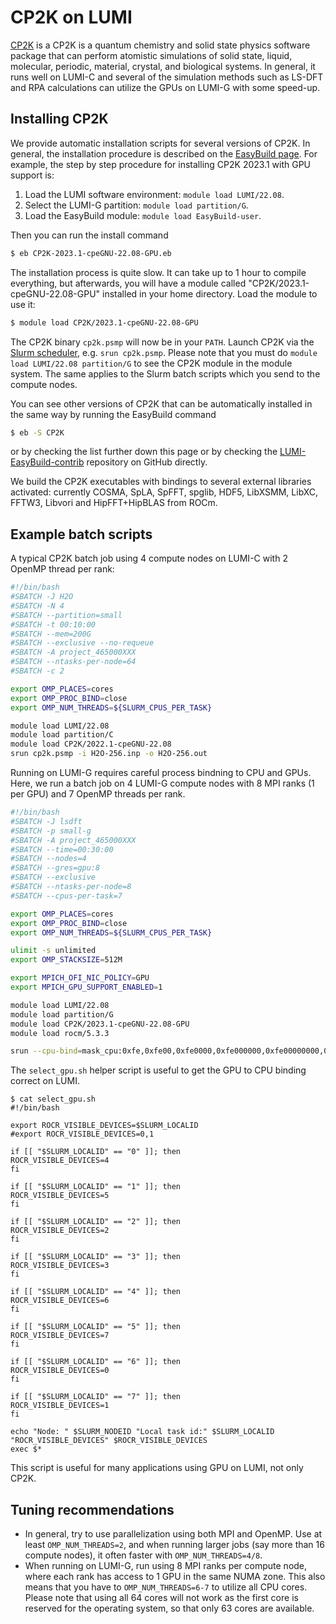 # CP2K on LUMI

[CP2K](https://www.cp2k.org/) is a CP2K is a quantum chemistry and solid state physics software package that can perform atomistic simulations of solid state, liquid, molecular, periodic, material, crystal, and biological systems. In
general, it runs well on LUMI-C and several of the simulation methods such as LS-DFT and RPA calculations can utilize the GPUs on LUMI-G with some speed-up.

## Installing CP2K

We provide automatic installation scripts for several versions of CP2K. In
general, the installation procedure is described on the [EasyBuild
page](https://docs.lumi-supercomputer.eu/software/installing/easybuild/). For example, the step by step procedure for installing CP2K 2023.1 with GPU support is:

1. Load the LUMI software environment: `module load LUMI/22.08`.
2. Select the LUMI-G partition: `module load partition/G`.
3. Load the EasyBuild module: `module load EasyBuild-user`.

Then you can run the install command

```bash
$ eb CP2K-2023.1-cpeGNU-22.08-GPU.eb
```

The installation process is quite slow. It can take up to 1 hour to compile everything, but afterwards, you will have a module called "CP2K/2023.1-cpeGNU-22.08-GPU" installed in your home directory. Load the module to use it:

```bash
$ module load CP2K/2023.1-cpeGNU-22.08-GPU
```

The  CP2K binary `cp2k.psmp` will now be in your
`PATH`. Launch CP2K via the [Slurm scheduler](https://docs.lumi-supercomputer.eu/runjobs/scheduled-jobs/slurm-quickstart/), e.g. `srun
cp2k.psmp`. Please note that you must do `module load LUMI/22.08 partition/G` to
see the CP2K module in the module system. The same applies to the Slurm batch
scripts which you send to the compute nodes.

You can see other versions of CP2K that can be automatically installed in the same way by running the EasyBuild command

```bash
$ eb -S CP2K
```

or by checking the list further down this page 
or by checking the
[LUMI-EasyBuild-contrib](https://github.com/Lumi-supercomputer/LUMI-EasyBuild-contrib/tree/main/easybuild/easyconfigs/c/CP2K)
repository on GitHub directly.

We build the CP2K executables with bindings to several external libraries
activated: currently COSMA, SpLA, SpFFT, spglib, HDF5, LibXSMM, LibXC, FFTW3, Libvori and HipFFT+HipBLAS from ROCm. 

## Example batch scripts

A typical CP2K batch job using 4 compute nodes on LUMI-C with 2 OpenMP thread per rank:

```bash
#!/bin/bash
#SBATCH -J H2O
#SBATCH -N 4
#SBATCH --partition=small
#SBATCH -t 00:10:00
#SBATCH --mem=200G
#SBATCH --exclusive --no-requeue
#SBATCH -A project_465000XXX
#SBATCH --ntasks-per-node=64
#SBATCH -c 2

export OMP_PLACES=cores
export OMP_PROC_BIND=close
export OMP_NUM_THREADS=${SLURM_CPUS_PER_TASK}

module load LUMI/22.08
module load partition/C
module load CP2K/2022.1-cpeGNU-22.08
srun cp2k.psmp -i H2O-256.inp -o H2O-256.out
```

Running on LUMI-G requires careful process bindning to CPU and GPUs. Here, we run a batch job on 4 LUMI-G compute nodes with 8 MPI ranks (1 per GPU) and 7 OpenMP threads per rank.

```bash
#!/bin/bash
#SBATCH -J lsdft
#SBATCH -p small-g
#SBATCH -A project_465000XXX
#SBATCH --time=00:30:00
#SBATCH --nodes=4
#SBATCH --gres=gpu:8
#SBATCH --exclusive
#SBATCH --ntasks-per-node=8
#SBATCH --cpus-per-task=7

export OMP_PLACES=cores
export OMP_PROC_BIND=close
export OMP_NUM_THREADS=${SLURM_CPUS_PER_TASK}

ulimit -s unlimited
export OMP_STACKSIZE=512M

export MPICH_OFI_NIC_POLICY=GPU
export MPICH_GPU_SUPPORT_ENABLED=1

module load LUMI/22.08
module load partition/G
module load CP2K/2023.1-cpeGNU-22.08-GPU
module load rocm/5.3.3

srun --cpu-bind=mask_cpu:0xfe,0xfe00,0xfe0000,0xfe000000,0xfe00000000,0xfe0000000000,0xfe000000000000,0xfe00000000000000 ./select_gpu.sh cp2k.psmp -i H2O-dft-ls.inp -o H2O-dft-ls.out
```

The `select_gpu.sh` helper script is useful to get the GPU to CPU binding correct on LUMI.

    $ cat select_gpu.sh 
    #!/bin/bash

    export ROCR_VISIBLE_DEVICES=$SLURM_LOCALID
    #export ROCR_VISIBLE_DEVICES=0,1

    if [[ "$SLURM_LOCALID" == "0" ]]; then
    ROCR_VISIBLE_DEVICES=4
    fi

    if [[ "$SLURM_LOCALID" == "1" ]]; then
    ROCR_VISIBLE_DEVICES=5
    fi

    if [[ "$SLURM_LOCALID" == "2" ]]; then
    ROCR_VISIBLE_DEVICES=2
    fi

    if [[ "$SLURM_LOCALID" == "3" ]]; then
    ROCR_VISIBLE_DEVICES=3
    fi

    if [[ "$SLURM_LOCALID" == "4" ]]; then
    ROCR_VISIBLE_DEVICES=6
    fi

    if [[ "$SLURM_LOCALID" == "5" ]]; then
    ROCR_VISIBLE_DEVICES=7
    fi

    if [[ "$SLURM_LOCALID" == "6" ]]; then
    ROCR_VISIBLE_DEVICES=0
    fi

    if [[ "$SLURM_LOCALID" == "7" ]]; then
    ROCR_VISIBLE_DEVICES=1
    fi
    
    echo "Node: " $SLURM_NODEID "Local task id:" $SLURM_LOCALID "ROCR_VISIBLE_DEVICES" $ROCR_VISIBLE_DEVICES
    exec $*

This script is useful for many applications using GPU on LUMI, not only CP2K.

## Tuning recommendations

* In general, try to use parallelization using both MPI and OpenMP. Use at least `OMP_NUM_THREADS=2`, and when running larger jobs (say more than 16 compute nodes), it often faster with `OMP_NUM_THREADS=4/8`.
* When running on LUMI-G, run using 8 MPI ranks per compute node, where each rank has access to 1 GPU in the same NUMA zone. This also means that you have to `OMP_NUM_THREADS=6-7` to utilize all CPU cores. Please note that using all 64 cores will not work as the first core is reserved for the operating system, so that only 63 cores are available.
